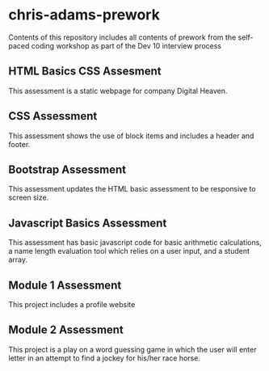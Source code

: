 # chris-adams-prework
Contents of this repository includes all contents of prework from the self-paced coding workshop as part of the Dev 10 interview process

## HTML Basics CSS Assesment
This assessment is a static webpage for company Digital Heaven.

## CSS Assessment
This assessment shows the use of block items and includes a header and footer.

## Bootstrap Assessment
This assessment updates the HTML basic assessment to be responsive to screen size.

## Javascript Basics Assessment
This assessment has basic javascript code for basic arithmetic calculations, a name length evaluation tool which relies on a user input, and a student array.

## Module 1 Assessment
This project includes a profile website

## Module 2 Assessment
This project is a play on a word guessing game in which the user will enter letter in an attempt to find a jockey for his/her 
race horse.
